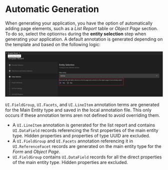 <!-- loio576f9fe2cd7649d4b13f882985cbc2e8 -->

# Automatic Generation

When generating your application, you have the option of automatically adding page elements, such as a *List Report* table or *Object Page* section. To do so, select the option`Yes` during the **entity selection** step when generating your application. A default annotation is generated depending on the template and based on the following logic:

![](images/Automatic_Generation_752de82.png)

`UI.FieldGroup`, `UI.Facets`, and `UI.LineItem` annotation terms are generated for the Main Entity type and saved in the local annotation file. This only occurs if these annotation terms aren not defined to avoid overriding them.

-   A `UI.LineItem` annotation is generated for the list report and contains `UI.DataField` records referencing the first properties of the main entity type. Hidden properties and properties of type UUID are excluded.
-   A `UI.FieldGroup` and `UI.Facets` annotation referencing it in `UI.ReferenceFacet` records are generated on the main entity type for the *Form* and *Object Page*.
-   `UI.FieldGroup` contains `UI.DataField` records for all the direct properties of the main entity type. Hidden properties are excluded.

